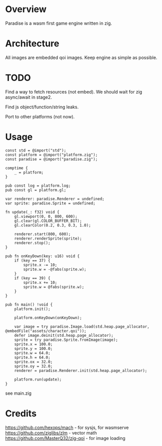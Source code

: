 # Overview

Paradise is a wasm first game engine written in zig.

# Architecture

All images are embedded qoi images.
Keep engine as simple as possible.

# TODO

Find a way to fetch resources (not embed). We should wait for zig async/await in stage2.

Find js object/function/string leaks.

Port to other platforms (not now).

# Usage

```zig
const std = @import("std");
const platform = @import("platform.zig");
const paradise = @import("paradise.zig");

comptime {
    _ = platform;
}

pub const log = platform.log;
pub const gl = platform.gl;

var renderer: paradise.Renderer = undefined;
var sprite: paradise.Sprite = undefined;

fn update(_: f32) void {
    gl.viewport(0, 0, 800, 600);
    gl.clear(gl.COLOR_BUFFER_BIT);
    gl.clearColor(0.2, 0.3, 0.3, 1.0);

    renderer.start(800, 600);
    renderer.renderSprite(sprite);
    renderer.stop();
}

pub fn onKeyDown(key: u16) void {
    if (key == 37) {
        sprite.x -= 10;
        sprite.w = -@fabs(sprite.w);
    }
    if (key == 39) {
        sprite.x += 10;
        sprite.w = @fabs(sprite.w);
    }
}

pub fn main() !void {
    platform.init();

    platform.onKeyDown(onKeyDown);

    var image = try paradise.Image.load(std.heap.page_allocator, @embedFile("assets/character.qoi"));
    defer image.deinit(std.heap.page_allocator);
    sprite = try paradise.Sprite.fromImage(image);
    sprite.x = 100.0;
    sprite.y = 100.0;
    sprite.w = 64.0;
    sprite.h = 64.0;
    sprite.ox = 32.0;
    sprite.oy = 32.0;
    renderer = paradise.Renderer.init(std.heap.page_allocator);

    platform.run(update);
}
```

see main.zig

# Credits

https://github.com/hexops/mach - for sysjs, for wasmserve
https://github.com/ziglibs/zlm - vector math
https://github.com/MasterQ32/zig-qoi - for image loading
